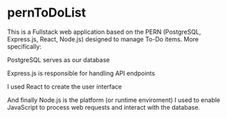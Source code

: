 # pernToDoList
This is a Fullstack web application based on the PERN (PostgreSQL, Express.js, React, Node.js) designed to manage To-Do items.
More specifically:

PostgreSQL serves as our database

Express.js is responsible for handling API endpoints

I used React to create the user interface

And finally Node.js is the platform (or runtime enviroment) I used to enable JavaScript to process web requests and interact with the database.
